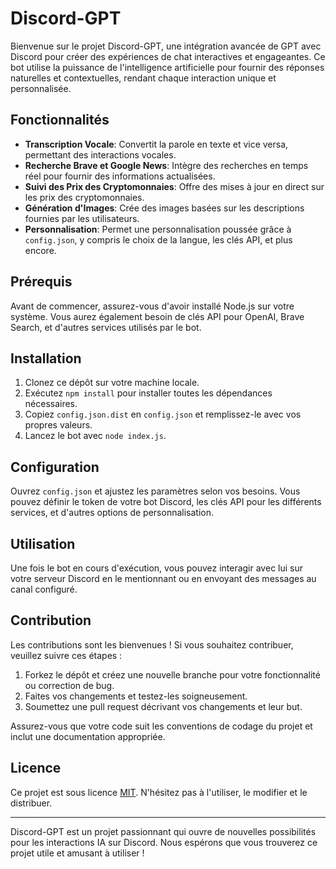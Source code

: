 # Discord-GPT

Bienvenue sur le projet Discord-GPT, une intégration avancée de GPT avec Discord pour créer des expériences de chat interactives et engageantes. Ce bot utilise la puissance de l'intelligence artificielle pour fournir des réponses naturelles et contextuelles, rendant chaque interaction unique et personnalisée.

## Fonctionnalités

- **Transcription Vocale**: Convertit la parole en texte et vice versa, permettant des interactions vocales.
- **Recherche Brave et Google News**: Intègre des recherches en temps réel pour fournir des informations actualisées.
- **Suivi des Prix des Cryptomonnaies**: Offre des mises à jour en direct sur les prix des cryptomonnaies.
- **Génération d'Images**: Crée des images basées sur les descriptions fournies par les utilisateurs.
- **Personnalisation**: Permet une personnalisation poussée grâce à `config.json`, y compris le choix de la langue, les clés API, et plus encore.

## Prérequis

Avant de commencer, assurez-vous d'avoir installé Node.js sur votre système. Vous aurez également besoin de clés API pour OpenAI, Brave Search, et d'autres services utilisés par le bot.

## Installation

1. Clonez ce dépôt sur votre machine locale.
2. Exécutez `npm install` pour installer toutes les dépendances nécessaires.
3. Copiez `config.json.dist` en `config.json` et remplissez-le avec vos propres valeurs.
4. Lancez le bot avec `node index.js`.

## Configuration

Ouvrez `config.json` et ajustez les paramètres selon vos besoins. Vous pouvez définir le token de votre bot Discord, les clés API pour les différents services, et d'autres options de personnalisation.

## Utilisation

Une fois le bot en cours d'exécution, vous pouvez interagir avec lui sur votre serveur Discord en le mentionnant ou en envoyant des messages au canal configuré.

## Contribution

Les contributions sont les bienvenues ! Si vous souhaitez contribuer, veuillez suivre ces étapes :

1. Forkez le dépôt et créez une nouvelle branche pour votre fonctionnalité ou correction de bug.
2. Faites vos changements et testez-les soigneusement.
3. Soumettez une pull request décrivant vos changements et leur but.

Assurez-vous que votre code suit les conventions de codage du projet et inclut une documentation appropriée.

## Licence

Ce projet est sous licence [MIT](LICENSE). N'hésitez pas à l'utiliser, le modifier et le distribuer.

---

Discord-GPT est un projet passionnant qui ouvre de nouvelles possibilités pour les interactions IA sur Discord. Nous espérons que vous trouverez ce projet utile et amusant à utiliser !